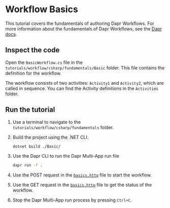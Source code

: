 # Workflow Basics

This tutorial covers the fundamentals of authoring Dapr Workflows. For more information about the fundamentals of Dapr Workflows, see the [Dapr docs](https://docs.dapr.io/developing-applications/building-blocks/workflow/workflow-features-concepts/).

## Inspect the code

Open the `BasicWorkflow.cs` file in the `tutorials/workflow/csharp/fundamentals/Basic` folder. This file contains the definition for the workflow.

The workflow consists of two activities: `Activity1` and `Activity2`, which are called in sequence. You can find the Activity definitions in the `Activities` folder.

## Run the tutorial

1. Use a terminal to navigate to the `tutorials/workflow/csharp/fundamentals` folder.
2. Build the project using the .NET CLI.

    ```bash
    dotnet build ./Basic/
    ```

3. Use the Dapr CLI to run the Dapr Multi-App run file

    ```bash
    dapr run -f .
    ```

4. Use the POST request in the [`basics.http`](./basics.http) file to start the workflow.
5. Use the GET request in the [`basics.http`](./basics.http) file to get the status of the workflow.
6. Stop the Dapr Multi-App run process by pressing `Ctrl+C`.
